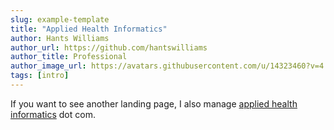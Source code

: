 ```yaml
---
slug: example-template
title: "Applied Health Informatics"
author: Hants Williams
author_url: https://github.com/hantswilliams
author_title: Professional
author_image_url: https://avatars.githubusercontent.com/u/14323460?v=4
tags: [intro]
---
```


If you want to see another landing page, I also manage [applied health informatics](https://www.appliedhealthinformatics.com/) dot com. 